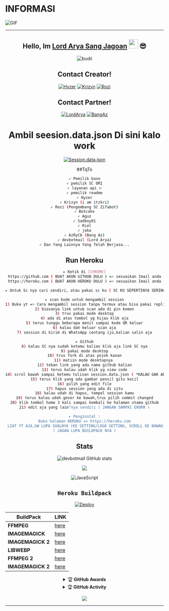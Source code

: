 # INFORMASI


<img align="center" fit="fill" alt="GIF" src="https://media.giphy.com/media/836HiJc7pgzy8iNXCn/giphy.gif" />

<div align="center">

---
## Hello, Im [Lord Arya Sang Jagoan](https://youtube.com/watch?v=17Vp6VBHaXE&feature=youtu.be) <img src="https://github.com/TheDudeThatCode/TheDudeThatCode/blob/master/Assets/Hi.gif" width="29px"> :sunglasses:

<p align="center">
  <img src="http://readme-typing-svg.herokuapp.com?color=%230B80F7&center=true&vCenter=true&multiline=false&lines=Hai+teman!.;My+name+is+Lord-Arya;Sc+ini+Recode.;jangan+bully+saia%2C++Bwang+%3A).;jangan+lupa+kasih+start+🌟" alt="budii">
</p>

## Contact Creator!
[![Hyzer](https://img.shields.io/badge/Hyzer-25D366?style=for-the-badge&logo=Hyzer&logoColor=white)](https://wa.me/6287892711054?text=hai+bang+hyzer)
[![Krizyn](https://img.shields.io/badge/Krizyn-25D366?style=for-the-badge&logo=Krizyn&logoColor=white)](https://wa.me/62895327934887?text=hai+bang+itskri)
[![Rozi](https://img.shields.io/badge/Rozi-25D366?style=for-the-badge&logo=Rozi&logoColor=white)](https://wa.me/6285828764046?text=hai+bang+rozi)

## Contact Partner!
[![LordArya](https://img.shields.io/badge/Rozi-25D366?style=for-the-badge&logo=Rozi&logoColor=white)](https://wa.me/6289688069444?text=hai+bang+arya)
[![BangAz](https://img.shields.io/badge/Rozi-25D366?style=for-the-badge&logo=Rozi&logoColor=white)](https://wa.me/6285795035419?text=hai+bang+az)

# Ambil seesion.data.json Di sini kalo work

[![Session.data.json](https://repl.it/badge/github/quiec/whatsAlfa)](https://replit.com/@HEROKUAKUN/Qr-2#README.md)

##TqTo
```bash
✓ Pemilik base
✓ pemilik SC ORI
✓ layanan api 🔥
✓ pemilik readme
✓ Hyzer
✓ Krizyn (i am itzkri)
✓ Rozi (Pengembang SC Zifabot)
✓ Botcahx
✓ Aguz
✓ Sadboy01
✓ Riel
✓ jaka
✓ AzRyCb (Bang Az)
✓ devbotmail (Lord Arya)
✓ Dan Yang Lainnya Yang Telah Berjasa...
```
## Run Heroku
```bash
▸ Ketik di [CHROME]
https://github.com ( BUAT AKUN GITHUB DULU ) => sesuaikan Imail anda
https://heroku.com ( BUAT AKUN HEROKU DULU ) => sesuaikan Imail anda

▸ Untuk Sc nya cari sendiri, atau pakai sc ku ( SC KU SEPERTINYA SERING MENAMBAH FITUR )

▸ scan kode untuk mengambil session
1) Buka yt => Cara mengambil session tanpa termux atau bisa pakai replit di bawah
2) biasanya link untuk scan ada di pin komen
3) trus pakai mode desktop
4) ada di atas tombol yg hijau klik aja
5) terus tunggu beberapa menit sampai kode QR keluar
6) kalau dah keluar scan aja
7) session di kirim di WhatsApp centang ijo,kalian salin aja

▸ Github
8) kalau SC nya sudah ketemu kalian klik aja link SC nya
9) pakai mode desktop
10) trus fork di atas pojok kanan
11) matiin mode desktopnya 
12) tekan link yang ada nama github kalian
13) terus kalau udah klik yg view code
14) scrol bawah sampai ketemu tulisan session.data.json ( *KALAU GAK ADA TULISAN ITU BISA CHT OWNER SAYA* )
15) terus klik yang ada gambar pensil gitu kecil
16) pilih yang edit file
17) hapus session yang ada di situ
18) kalau udah di hapus, tempel session kamu
19) terus kalau udah geser ke bawah,trus pilih commit changed
20) klik tombol home 3 kali sampai kembali ke halaman utama github
21) edit aja yang lain"nya sendiri ( JANGAN SAMPAI ERORR )

▸ Penginstal :
Buka halaman HEROKU => https://heroku.com
 LIAT YT AJA,GW LUPA SOALNYA (KE SETTING/LOGO SETTING, SCROLL KE BAWAH, ADD BUILDPACK, TERUS PASTE LINK YANG SUDAH KALIAN COPY)
( JAGAN LUPA BUILDPACK NYA )
```

## Stats
![devbotmail GitHub stats](https://github-readme-stats.vercel.app/api?username=devbotmail&show_icons=true&theme=radical)
<p align="center"><a href="https://github.com/devbotmail"><img src="https://github-readme-stats.vercel.app/api/top-langs/?username=devbotmail&theme=radical&layout=compact"></a></p>
<img alt="JavaScript" src="https://img.shields.io/badge/javascript%20-%23323330.svg?&style=for-the-badge&logo=javascript&logoColor=%23F7DF1E"/>

## ```Heroku Buildpack```
[![Deploy](https://www.herokucdn.com/deploy/button.svg)](https://heroku.com/deploy?template=https://github.com/devbotmail/BotRoziV1)

| BuildPack | LINK |
|--------|--------|
| **FFMPEG** |[here](https://github.com/jonathanong/heroku-buildpack-ffmpeg-latest) |
| **IMAGEMAGICK** | [here](https://github.com/mcollina/heroku-buildpack-imagemagick) |
| **IMAGEMAGICK 2** | [here](https://github.com/DuckyTeam/heroku-buildpack-imagemagick) |
| **LIBWEBP** | [here](https://github.com/AzRyCb/heroku-buildpack-libwebp) |
| **FFMPEG 2** | [here](https://github.com/AzRyCb/heroku-buildpack-ffmpeg-latest) |
| **IMAGEMAGICK 2** | [here](https://github.com/AzRyCb/heroku-buildpack-imagemagick) |


<details>
    <summary>&#127942 <b>GitHub Awards</b></summary><br/>

![Github Trophy](https://github-profile-trophy.vercel.app/?username=devbotmail)

</details>

<details>
    <summary>&#127942 <b>GitHub Activity</b></summary><br/>

![Metrics](https://metrics.lecoq.io/devbotmail?template=classic&repositories.forks=true&languages=1&languages.colors=github&languages.threshold=0%25&config.timezone=Asia%2Fpontianak)

</details> 

![](https://visitor-badge.glitch.me/badge?page_id=Botynyakamu)

---



